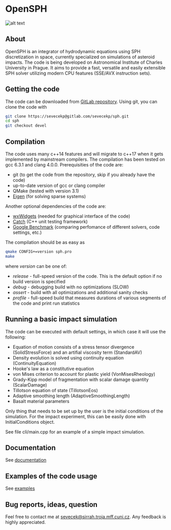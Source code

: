 # OpenSPH

![alt text](http://sirrah.troja.mff.cuni.cz/~sevecek/sph/snapshot.png "Graphical interface")

## About
OpenSPH is an integrator of hydrodynamic equations using SPH discretization in space, 
currently specialized on simulations of asteroid impacts. The code is being developed 
on Astronomical Institute of Charles University in Prague. It aims to provide a fast, 
versatile and easily extensible SPH solver utilizing modern CPU features (SSE/AVX 
instruction sets).

## Getting the code
The code can be downloaded from <a href="https://gitlab.com/sevecekp/sph/tree/devel">GitLab repository</a>.
Using git, you can clone the code with
```bash
git clone https://sevecekp@gitlab.com/sevecekp/sph.git
cd sph
git checkout devel
```

## Compilation 
The code uses many c++14 features and will migrate to c++17 when it gets implemented 
by mainstream compilers. The compilation has been tested on gcc 6.3.1 and clang 4.0.0.
Prerequisities of the code are:

- git (to get the code from the repository, skip if you already have the code)
- up-to-date version of gcc or clang compiler
- QMake (tested with version 3.1)
- <a href="http://eigen.tuxfamily.org/index.php?title=Main_Page">Eigen</a> (for solving sparse systems)

Another optional dependencies of the code are:

- <a href="https://www.wxwidgets.org/">wxWidgets</a> (needed for graphical interface of the code)
- <a href="https://github.com/philsquared/Catch">Catch</a> (C++ unit testing framework)
- <a href="https://github.com/google/benchmark">Google Benchmark</a> (comparing perfomance of different solvers, code settings, etc.)

The compilation should be as easy as
```bash
qmake CONFIG+=version sph.pro
make
```
where *version* can be one of:
- *release* - full-speed version of the code. This is the default option if no build version is specified
- *debug* - debugging build with no optimizations (SLOW)
- *assert* - build with all optimizations and additional sanity checks
- *profile* - full-speed build that measures durations of various segments of the code and print run statistics

## Running a basic impact simulation
The code can be executed with default settings, in which case it will use the following:
- Equation of motion consists of a stress tensor divergence (SolidStressForce) and an artifial viscosity term (StandardAV)
- Density evolution is solved using continuity equation (ContinuityEquation)
- Hooke's law as a constitutive equation
- von Mises criterion to account for plastic yield (VonMisesRheology)
- Grady-Kipp model of fragmentation with scalar damage quantity (ScalarDamage)
- Tillotson equation of state (TillotsonEos)
- Adaptive smoothing length (AdaptiveSmoothingLength)
- Basalt material parameters

Only thing that needs to be set up by the user is the initial conditions of the simulation.
For the impact experiment, this can be easily done with InitialConditions object.

See file cli/main.cpp for an example of a simple impact simulation.

## Documentation
See [documentation](http://sirrah.troja.mff.cuni.cz/~sevecek/sph/docs/index.html)

## Examples of the code usage
See [examples](http://sirrah.troja.mff.cuni.cz/~sevecek/sph/docs/Examples.html)

## Bug reports, ideas, question
Feel free to contact me at <a href="mailto:sevecek@sirrah.troja.mff.cuni.cz">sevecek@sirrah.troja.mff.cuni.cz</a>. 
Any feedback is highly appreciated.
